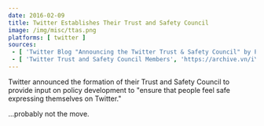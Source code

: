 ```yaml
---
date: 2016-02-09
title: Twitter Establishes Their Trust and Safety Council
image: /img/misc/ttas.png
platforms: [ twitter ]
sources:
 - [ 'Twitter Blog "Announcing the Twitter Trust & Safety Council" by Patricia Cartes (9 Feb 2016)', 'https://archive.vn/PJ34B' ]
 - [ 'Twitter Trust and Safety Council Members', 'https://archive.vn/iYwfd' ]
---
```


Twitter announced the formation of their Trust and Safety Council to provide input on policy development to "ensure that people feel safe expressing themselves on Twitter."

...probably not the move.
